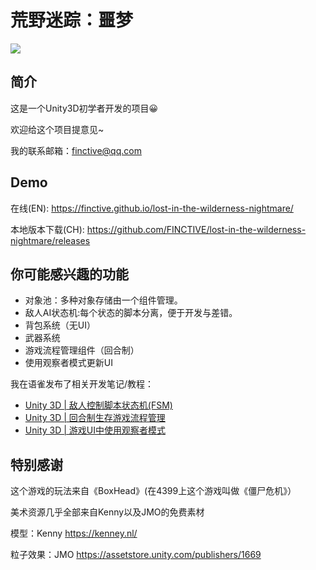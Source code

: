 # 荒野迷踪：噩梦

![](https://i.loli.net/2019/07/17/5d2efc0e4cf9736048.gif)

## 简介

这是一个Unity3D初学者开发的项目😀

欢迎给这个项目提意见~

我的联系邮箱：finctive@qq.com

## Demo

在线(EN): https://finctive.github.io/lost-in-the-wilderness-nightmare/

本地版本下载(CH): https://github.com/FINCTIVE/lost-in-the-wilderness-nightmare/releases


## 你可能感兴趣的功能

* 对象池：多种对象存储由一个组件管理。
* 敌人AI状态机:每个状态的脚本分离，便于开发与差错。
* 背包系统（无UI）
* 武器系统
* 游戏流程管理组件（回合制）
* 使用观察者模式更新UI

我在语雀发布了相关开发笔记/教程：

* [Unity 3D | 敌人控制脚本状态机(FSM)](https://www.yuque.com/finctive/game-dev/fsm-ai)
* [Unity 3D | 回合制生存游戏流程管理](https://www.yuque.com/finctive/game-dev/coroutine-level-manager)
* [Unity 3D | 游戏UI中使用观察者模式](https://www.yuque.com/finctive/game-dev/obsever-ugui)

## 特别感谢

这个游戏的玩法来自《BoxHead》(在4399上这个游戏叫做《僵尸危机》）

美术资源几乎全部来自Kenny以及JMO的免费素材

模型：Kenny https://kenney.nl/

粒子效果：JMO https://assetstore.unity.com/publishers/1669
